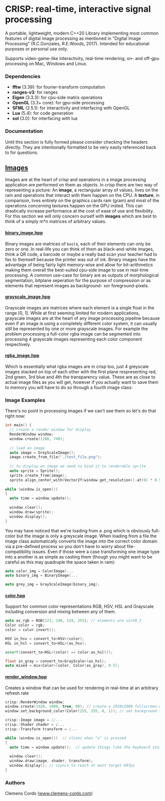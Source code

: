 # CRISP: real-time, interactive signal processing

A portable, lightweight, modern C++20 Library implementing most common features of digital image processing as mentioned in "Digital Image Processing" (R.C.Gonzales, R.E.Woods, 2017). Intended for educational purposes or personal use only.

Supports video-game-like interactivity, real-time rendering, on- and off-gpu processing on Mac, Windows and Linux. 

### Dependencies
- **fftw** (3.39): for fourier-transform computation
- **ranges-v3**: for ranges
- **Eigen** (3.3.3): for cpu-side matrix operations
- **OpenGL** (3.3+ core): for gpu-side processing
- **SFML** (2.5.1): for interactivity and interfacing with OpenGL 
- **Lua** (5.4): for code generation
- **sol** (3.0): for interfacing with lua

### Documentation
Until this section is fully formed please consider checking the headers directly. They are intentionally formatted to be very easily referenced back to for questions.

## [Images](include/image.hpp)
Images are at the heart of crisp and operations in a image processing application are performed on them as objects. In crisp there are two way of representing a picture: An **image**, a rectangular array of values, lives on the ram and operations that interact with them happen on the CPU. A **texture**, in comparison, lives entirely on the graphics cards ram (gram) and most of the operations concerning textures happen on the GPU insted. This can drastically increase performance at the cost of ease of use and flexibility. For this section we will only concern ourself with **images** which are best to think of a simply m\*n matrices of arbitrary values.

#### [binary_image.hpp](include/binary_image.hpp)
Binary images are matrices of ``bool``s, each of their elements can only be zero or one. In real-life you can think of them as black-and-white images, think a QR code, a barcode or maybe a really bad scan your teacher had to fax to themself because the printer was out of ink.
Binary images have the advantage of being fairly light memory-wise and allow for bit-arithmetics making them overall the best-suited cpu-side image to use in real-time processing. A common use-case for binary are as outputs of morphological segmentation, bitplane seperation for the purpose of compression or as elements that represent images as background- xor foreground-pixels.

#### [grayscale_image.hpp](include/grayscale_image.hpp)
Grayscale images are matrices where each element is a single float in the range [0, 1]. While at first seeming limited for modern applications, grayscale images are at the heart of any image processing pipeline because even if an image is using a completely different color system, it can usually still be represented by one or more grayscale images. For example the problem processing a full-color rgba image can be segmented into processing 4 grayscale images representing each color component respectively.

#### [rgba_image.hpp](include/rgba_image.hpp)
Which is essentially what rgba images are in crisp too, just 4 greyscale images stacked on top of each other with the first plane respresenting red, 2nd green, 3rd blue and 4th the transparency value. These are as close to actual image files as you will get, however if you actually want to save them to memory you will have to do so through a fourth image class:

### Image Examples
There's no point in processing images if we can't see them so let's do that right now:

```cpp
int main() {
  // create a render window for display
  RenderWindow window;
  window.create(1280, 740);
  
  // load an image
  auto image = GreyScaleImage();
  image.create_from_file("./test_file.png");
  
  // to display an image we need to bind it to renderable sprite
  auto sprite = Sprite();
  sprite.create_from(image);
  sprite.align_center_with(Vector2f(window.get_resolution().at(0) * 0.5f, window.get_resolution().at(1) * 0.5f));
  
while (window.is_open())
{
  auto time = window.update();
  
  window.clear();
  window.draw(sprite);
  window.display();
}
```
You may have noticed that we're loading from a .png which is obviously full-color but the image is only a greyscale image. When loading from a file the image class automatically converts the image into the correct color domain via a pre-defined process so you don't have to worry about file-compatibility issues. Even if those were a case transforming one image type into a another is as simple as casting them (though you might want to be careful as this may quadruple the space taken in ram):
```cpp
auto color_img = ColorImage(...
auto binary_img = BinaryImage(...

auto grey_img = GrayScaleImage(binary_img);
``` 

#### [color.hpp](include/color.hpp)
Support for common color representations RGB, HSV, HSL and Grayscale including conversion and mixing between any of them.

```cpp 
auto as_rgb = RGB{123, 140, 129, 255}; // elements are uint8_t
Color color = rgb;
color = color.invert();

HSV in_hsv = convert_to<HSV>(color);
HSL in_hsl = convert_to<HSL>(as_hsv);

assert(convert_to<HSL>(color) == color.as_hsl());

float in_gray = convert_to<GrayScale>(as_hsl);
auto mixed = mix<Color>(color, Color(as_gray), 0.5);
```

#### [render_window.hpp](include/render_window.hpp)
Creates a window that can be used for rendering in real-time at an arbitrary refresh rate

```cpp
crisp::RenderWindow window;
window.create(1920, 1080, true, 60); // create a 1920x1080 fullscreen-only window with a max refresh rate of 60fps
window.set_background_color(Color(255, 255, 0, 1)); // set background to magenta for better contrast

crisp::Image image = //...
crisp::Shader shader = /...
crisp::Transform transform = /...

while (window.is_open())  // closes when "x" is pressed
{
  auto time = window.update();  // update things like the keyboard state
  
  window.clear();
  window.draw(image, shader, transform);
  window.display(); // vsyncs to reach at most target 60fps
}
```

### Authors
Clemens Cords (www.clemens-cords.com)
